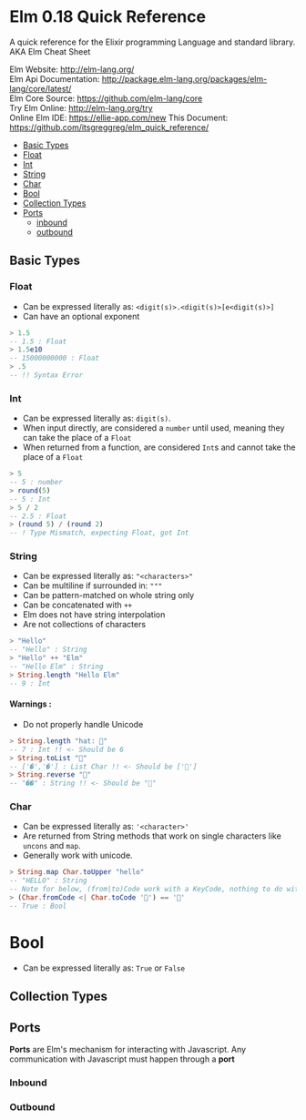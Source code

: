 # Elm 0.18 Quick Reference
A quick reference for the Elixir programming Language and standard library.<br>
AKA Elm Cheat Sheet

Elm Website: http://elm-lang.org/<br>
Elm Api Documentation: http://package.elm-lang.org/packages/elm-lang/core/latest/<br>
Elm Core Source: https://github.com/elm-lang/core<br>
Try Elm Online: http://elm-lang.org/try<br>
Online Elm IDE: https://ellie-app.com/new
This Document: https://github.com/itsgreggreg/elm_quick_reference/<br>

- [Basic Types](#basic_types)
 - [Float](#float)
 - [Int](#int)
 - [String](#string)
 - [Char](#char)
 - [Bool](#bool)
- [Collection Types](#collection_types)
- [Ports](#ports)
  - [inbound](#inbound)
  - [outbound](#outbound)

## Basic Types
### Float
 - Can be expressed literally as: `<digit(s)>.<digit(s)>[e<digit(s)>]`
 - Can have an optional exponent
```elm
> 1.5
-- 1.5 : Float
> 1.5e10
-- 15000000000 : Float
> .5
-- !! Syntax Error
```

### Int
 - Can be expressed literally as: `digit(s)`.
 - When input directly, are considered a `number` until used, meaning they can take the place of a `Float`
 - When returned from a function, are considered `Int`s and cannot take the place of a `Float`
```elm
> 5
-- 5 : number
> round(5)
-- 5 : Int
> 5 / 2
-- 2.5 : Float
> (round 5) / (round 2)
-- ! Type Mismatch, expecting Float, got Int
```

### String
 - Can be expressed literally as: `"<characters>"`
 - Can be multiline if surrounded in: `"""`
 - Can be pattern-matched on whole string only
 - Can be concatenated with `++`
 - Elm does not have string interpolation
 - Are not collections of characters
 

```elm
> "Hello"
-- "Hello" : String
> "Hello" ++ "Elm"
-- "Hello Elm" : String
> String.length "Hello Elm"
-- 9 : Int
```
#### Warnings :
 - Do not properly handle Unicode
```elm
> String.length "hat: 🎩"
-- 7 : Int !! <- Should be 6
> String.toList "🎩"
-- ['�','�'] : List Char !! <- Should be ['🎩']
> String.reverse "🎩"
-- "��" : String !! <- Should be "🎩"
```

### Char
 - Can be expressed literally as: `'<character>'`
 - Are returned from String methods that work on single characters like `uncons` and `map`.
 - Generally work with unicode.
 
```elm
> String.map Char.toUpper "hello"
-- "HELLO" : String
-- Note for below, (from|to)Code work with a KeyCode, nothing to do with unicode
> (Char.fromCode <| Char.toCode '🎩') == '🎩'
-- True : Bool
```

# Bool
 - Can be expressed literally as: `True` or `False`

## Collection Types


## Ports
__Ports__ are Elm's mechanism for interacting with Javascript. Any communication with Javascript must happen through a __port__
### Inbound

### Outbound
